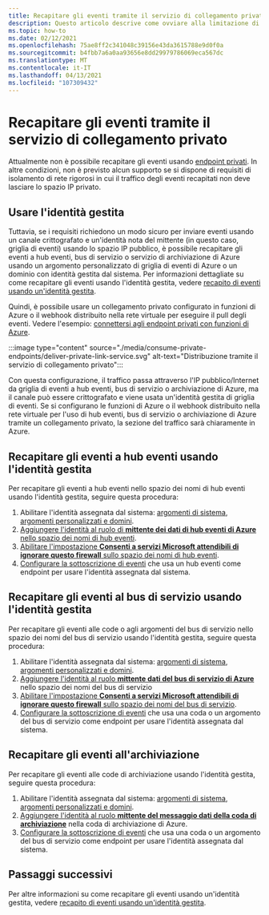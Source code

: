 ```yaml
---
title: Recapitare gli eventi tramite il servizio di collegamento privato
description: Questo articolo descrive come ovviare alla limitazione di non poter recapitare gli eventi usando il servizio di collegamento privato.
ms.topic: how-to
ms.date: 02/12/2021
ms.openlocfilehash: 75ae8ff2c341048c39156e43da3615788e9d0f0a
ms.sourcegitcommit: b4fbb7a6a0aa93656e8dd29979786069eca567dc
ms.translationtype: MT
ms.contentlocale: it-IT
ms.lasthandoff: 04/13/2021
ms.locfileid: "107309432"
---
```

# <a name="deliver-events-using-private-link-service"></a>Recapitare gli eventi tramite il servizio di collegamento privato
Attualmente non è possibile recapitare gli eventi usando [endpoint privati](../private-link/private-endpoint-overview.md). In altre condizioni, non è previsto alcun supporto se si dispone di requisiti di isolamento di rete rigorosi in cui il traffico degli eventi recapitati non deve lasciare lo spazio IP privato. 

## <a name="use-managed-identity"></a>Usare l'identità gestita
Tuttavia, se i requisiti richiedono un modo sicuro per inviare eventi usando un canale crittografato e un'identità nota del mittente (in questo caso, griglia di eventi) usando lo spazio IP pubblico, è possibile recapitare gli eventi a hub eventi, bus di servizio o servizio di archiviazione di Azure usando un argomento personalizzato di griglia di eventi di Azure o un dominio con identità gestita dal sistema. Per informazioni dettagliate su come recapitare gli eventi usando l'identità gestita, vedere [recapito di eventi usando un'identità gestita](managed-service-identity.md). 

Quindi, è possibile usare un collegamento privato configurato in funzioni di Azure o il webhook distribuito nella rete virtuale per eseguire il pull degli eventi. Vedere l'esempio: [connettersi agli endpoint privati con funzioni di Azure](/samples/azure-samples/azure-functions-private-endpoints/connect-to-private-endpoints-with-azure-functions/).


:::image type="content" source="./media/consume-private-endpoints/deliver-private-link-service.svg" alt-text="Distribuzione tramite il servizio di collegamento privato":::


Con questa configurazione, il traffico passa attraverso l'IP pubblico/Internet da griglia di eventi a hub eventi, bus di servizio o archiviazione di Azure, ma il canale può essere crittografato e viene usata un'identità gestita di griglia di eventi. Se si configurano le funzioni di Azure o il webhook distribuito nella rete virtuale per l'uso di hub eventi, bus di servizio o archiviazione di Azure tramite un collegamento privato, la sezione del traffico sarà chiaramente in Azure.

## <a name="deliver-events-to-event-hubs-using-managed-identity"></a>Recapitare gli eventi a hub eventi usando l'identità gestita
Per recapitare gli eventi a hub eventi nello spazio dei nomi di hub eventi usando l'identità gestita, seguire questa procedura:

1. Abilitare l'identità assegnata dal sistema: [argomenti di sistema](enable-identity-system-topics.md), [argomenti personalizzati e domini](enable-identity-custom-topics-domains.md).  
1. [Aggiungere l'identità al ruolo di **mittente dei dati di hub eventi di Azure** nello spazio dei nomi di hub eventi](../event-hubs/authenticate-managed-identity.md#to-assign-azure-roles-using-the-azure-portal).
1. [Abilitare l'impostazione **Consenti a servizi Microsoft attendibili di ignorare questo firewall** sullo spazio dei nomi di hub eventi](../event-hubs/event-hubs-service-endpoints.md#trusted-microsoft-services). 
1. [Configurare la sottoscrizione di eventi](managed-service-identity.md#create-event-subscriptions-that-use-an-identity) che usa un hub eventi come endpoint per usare l'identità assegnata dal sistema.

## <a name="deliver-events-to-service-bus-using-managed-identity"></a>Recapitare gli eventi al bus di servizio usando l'identità gestita
Per recapitare gli eventi alle code o agli argomenti del bus di servizio nello spazio dei nomi del bus di servizio usando l'identità gestita, seguire questa procedura:

1. Abilitare l'identità assegnata dal sistema: [argomenti di sistema](enable-identity-system-topics.md), [argomenti personalizzati e domini](enable-identity-custom-topics-domains.md). 
1. [Aggiungere l'identità al ruolo **mittente dati del bus di servizio di Azure**](../service-bus-messaging/service-bus-managed-service-identity.md#azure-built-in-roles-for-azure-service-bus) nello spazio dei nomi del bus di servizio
1. [Abilitare l'impostazione **Consenti a servizi Microsoft attendibili di ignorare questo firewall** sullo spazio dei nomi del bus di servizio](../service-bus-messaging/service-bus-service-endpoints.md#trusted-microsoft-services). 
1. [Configurare la sottoscrizione di eventi](managed-service-identity.md) che usa una coda o un argomento del bus di servizio come endpoint per usare l'identità assegnata dal sistema.

## <a name="deliver-events-to-storage"></a>Recapitare gli eventi all'archiviazione 
Per recapitare gli eventi alle code di archiviazione usando l'identità gestita, seguire questa procedura:

1. Abilitare l'identità assegnata dal sistema: [argomenti di sistema](enable-identity-system-topics.md), [argomenti personalizzati e domini](enable-identity-custom-topics-domains.md). 
1. [Aggiungere l'identità al ruolo **mittente del messaggio dati della coda di archiviazione**](../storage/common/storage-auth-aad-rbac-portal.md) nella coda di archiviazione di Azure.
1. [Configurare la sottoscrizione di eventi](managed-service-identity.md#create-event-subscriptions-that-use-an-identity) che usa una coda o un argomento del bus di servizio come endpoint per usare l'identità assegnata dal sistema.


## <a name="next-steps"></a>Passaggi successivi
Per altre informazioni su come recapitare gli eventi usando un'identità gestita, vedere [recapito di eventi usando un'identità gestita](managed-service-identity.md). 
